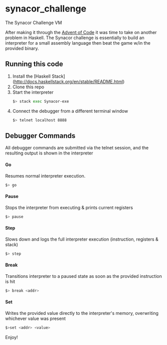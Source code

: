 # synacor_challenge
The Synacor Challenge VM

After making it through the [Advent of Code](http://adventofcode.com/)  it was time to take on another problem in Haskell. The Synacor challenge is essentially to build an interpreter for a small assembly language then beat the game w/in the provided binary.

## Running this code
 1. Install the [Haskell Stack] (http://docs.haskellstack.org/en/stable/README.html)
 1. Clone this repo
 1. Start the interpreter
    ```bash
    $> stack exec Synacor-exe
    ```
 1. Connect the debugger from a different terminal window
    ```bash
    $> telnet localhost 8888
    ```

## Debugger Commands
All debugger commands are submitted via the telnet session, and the resulting output is shown in the interpreter

#### Go
Resumes normal interpreter execution.
```bash
$> go
```

#### Pause
Stops the interpreter from executing & prints current registers
```bash
$> pause
```

#### Step
Slows down and logs the full interpreter execution (instruction, registers & stack)
```bash
$> step
```

#### Break
Transitions interpreter to a paused state as soon as the provided instruction is hit
```bash
$> break <addr>
```

#### Set
Writes the provided value directly to the interpreter's memory, overwriting whichever value was present
```bash 
$>set <addr> <value>
```

Enjoy!

